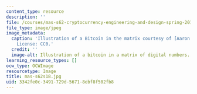```yaml
---
content_type: resource
description: ''
file: /courses/mas-s62-cryptocurrency-engineering-and-design-spring-2018/3342fe0c3491729d56718ebf8f502fb8_mas-s62s18.jpg
file_type: image/jpeg
image_metadata:
  caption: 'Illustration of a Bitcoin in the matrix courtesy of [Aaron J. Olson](https://pixabay.com/illustrations/bitcoin-crypto-money-blockchain-3767104/).
    License: CC0.'
  credit: ''
  image-alt: Illustration of a bitcoin in a matrix of digital numbers.
learning_resource_types: []
ocw_type: OCWImage
resourcetype: Image
title: mas-s62s18.jpg
uid: 3342fe0c-3491-729d-5671-8ebf8f502fb8
---
```

